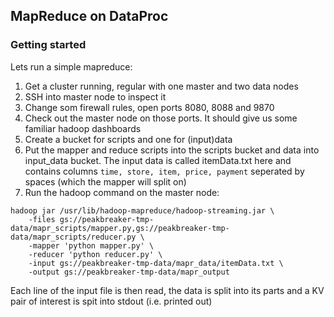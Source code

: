 ## MapReduce on DataProc

### Getting started

Lets run a simple mapreduce:

1. Get a cluster running, regular with one master and two data nodes
2. SSH into master node to inspect it
3. Change som firewall rules, open ports 8080, 8088 and 9870
4. Check out the master node on those ports. It should give us some familiar
   hadoop dashboards
5. Create a bucket for scripts and one for (input)data
6. Put the mapper and reduce scripts into the scripts bucket and data into
   input_data bucket. The input data is called itemData.txt here and contains
   columns `time, store, item, price, payment` seperated by spaces (which the
   mapper will split on)
7. Run the hadoop command on the master node:
```
hadoop jar /usr/lib/hadoop-mapreduce/hadoop-streaming.jar \
    -files gs://peakbreaker-tmp-data/mapr_scripts/mapper.py,gs://peakbreaker-tmp-data/mapr_scripts/reducer.py \
    -mapper 'python mapper.py' \
    -reducer 'python reducer.py' \
    -input gs://peakbreaker-tmp-data/mapr_data/itemData.txt \
    -output gs://peakbreaker-tmp-data/mapr_output
```

Each line of the input file is then read, the data is split into its parts and
a KV pair of interest is spit into stdout (i.e. printed out)
